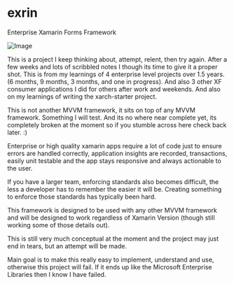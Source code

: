 # exrin
Enterprise Xamarin Forms Framework

![Image](http://cdn.meme.am/instances/500x/62492497.jpg)

This is a project I keep thinking about, attempt, relent, then try again. After a few weeks and lots of scribbled notes I though its time to give it a proper shot. This is from my learnings of 4 enterprise level projects over 1.5 years. (6 months, 9 months, 3 months, and one in progress). And also 3 other XF consumer applications I did for others after work and weekends. And also on my learnings of writing the xarch-starter project.

This is not another MVVM framework, it sits on top of any MVVM framework. Something I will test. And its no where near complete yet, its completely broken at the moment so if you stumble across here check back later. :)

Enterprise or high quality xamarin apps require a lot of code just to ensure errors are handled correctly, application insights are recorded, transactions, easily unit testable and the app stays responsive and always actionable to the user.

If you have a larger team, enforcing standards also becomes difficult, the less a developer has to remember the easier it will be. Creating something to enforce those standards has typically been hard.

This framework is designed to be used with any other MVVM framework and will be designed to work regardless of Xamarin Version (though still working some of those details out).

This is still very much conceptual at the moment and the project may just end in tears, but an attempt will be made.

Main goal is to make this really easy to implement, understand and use, otherwise this project will fail. If it ends up like the Microsoft Enterprise Libraries then I know I have failed.
